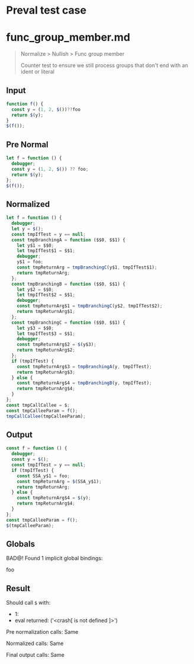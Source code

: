 # Preval test case

# func_group_member.md

> Normalize > Nullish > Func group member
>
> Counter test to ensure we still process groups that don't end with an ident or literal

## Input

`````js filename=intro
function f() {
  const y = (1, 2, $())??foo
  return $(y);
}
$(f());
`````

## Pre Normal

`````js filename=intro
let f = function () {
  debugger;
  const y = (1, 2, $()) ?? foo;
  return $(y);
};
$(f());
`````

## Normalized

`````js filename=intro
let f = function () {
  debugger;
  let y = $();
  const tmpIfTest = y == null;
  const tmpBranchingA = function ($$0, $$1) {
    let y$1 = $$0;
    let tmpIfTest$1 = $$1;
    debugger;
    y$1 = foo;
    const tmpReturnArg = tmpBranchingC(y$1, tmpIfTest$1);
    return tmpReturnArg;
  };
  const tmpBranchingB = function ($$0, $$1) {
    let y$2 = $$0;
    let tmpIfTest$2 = $$1;
    debugger;
    const tmpReturnArg$1 = tmpBranchingC(y$2, tmpIfTest$2);
    return tmpReturnArg$1;
  };
  const tmpBranchingC = function ($$0, $$1) {
    let y$3 = $$0;
    let tmpIfTest$3 = $$1;
    debugger;
    const tmpReturnArg$2 = $(y$3);
    return tmpReturnArg$2;
  };
  if (tmpIfTest) {
    const tmpReturnArg$3 = tmpBranchingA(y, tmpIfTest);
    return tmpReturnArg$3;
  } else {
    const tmpReturnArg$4 = tmpBranchingB(y, tmpIfTest);
    return tmpReturnArg$4;
  }
};
const tmpCallCallee = $;
const tmpCalleeParam = f();
tmpCallCallee(tmpCalleeParam);
`````

## Output

`````js filename=intro
const f = function () {
  debugger;
  const y = $();
  const tmpIfTest = y == null;
  if (tmpIfTest) {
    const SSA_y$1 = foo;
    const tmpReturnArg = $(SSA_y$1);
    return tmpReturnArg;
  } else {
    const tmpReturnArg$4 = $(y);
    return tmpReturnArg$4;
  }
};
const tmpCalleeParam = f();
$(tmpCalleeParam);
`````

## Globals

BAD@! Found 1 implicit global bindings:

foo

## Result

Should call `$` with:
 - 1: 
 - eval returned: ('<crash[ <ref> is not defined ]>')

Pre normalization calls: Same

Normalized calls: Same

Final output calls: Same
